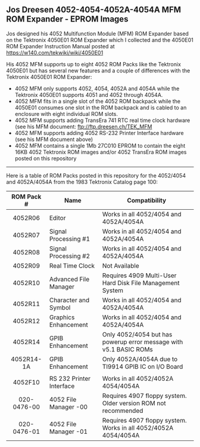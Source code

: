 Jos Dreesen 4052-4054-4052A-4054A MFM ROM Expander - EPROM Images
------
Jos designed his 4052 Multifunction Module (MFM) ROM Expander based on the Tektronix 4050E01 ROM Expander which I collected and the 4050E01 ROM Expander Instruction Manual posted at https://w140.com/tekwiki/wiki/4050E01

His 4052 MFM supports up to eight 4052 ROM Packs like the Tektronix 4050E01 but has several new features and a couple of differences with the Tektronix 4050E01 ROM Expander:
* 4052 MFM only supports 4052, 4054, 4052A and 4054A while the Tektronix 4050E01 supports 4051 and 4052 through 4054A.
* 4052 MFM fits in a single slot of the 4052 ROM backpack while the 4050E01 consumes one slot in the ROM backpack and is cabled to an enclosure with eight individual ROM slots.
* 4052 MFM supports adding TransEra 741 RTC real time clock hardware (see his MFM document: ftp://ftp.dreesen.ch/TEK_MFM
* 4052 MFM supports adding 4052 RS-232 Printer Interface hardware (see his MFM document above)
* 4052 MFM contains a single 1Mb 27C010 EPROM to contain the eight 16KB 4052 Tektronix ROM images and/or 4052 TransEra ROM images posted on this repository

-------

Here is a table of ROM Packs posted in this repository for the 4052/4054 and 4052A/4054A from the 1983 Tektronix Catalog page 100:

| ROM Pack # | Name   | Compatibility | 
|:----------:|----------|----------|
| 4052R06    | Editor   | Works in all 4052/4054 and 4052A/4054A |
| 4052R07    | Signal Processing #1 | Works in all 4052/4054 and 4052A/4054A |
| 4052R08    | Signal Processing #2 | Works in all 4052/4054 and 4052A/4054A |
| 4052R09    | Real Time Clock      | Not Available |
| 4052R10    | Advanced File Manager | Requires 4909 Multi-User Hard Disk File Management System |
| 4052R11    | Character and Symbol  | Works in all 4052/4054 and 4052A/4054A |
| 4052R12    | Graphics Enhancement  | Works in all 4052/4054 and 4052A/4054A |
| 4052R14    | GPIB Enhancement      | Only 4052/4054 but has powerup error message with v5.1 BASIC ROMs |
| 4052R14-1A | GPIB Enhancement      | Only 4052A/4054A due to TI9914 GPIB IC on I/O Board |
|            |                       |                              |
| 4052F10    | RS 232 Printer Interface | Works in all 4052/4052A 4054/4054A |
| 020-0476-00 | 4052 File Manager -00     | Requires 4907 floppy system.  Older version ROM not recommended     |
| 020-0476-01 | 4052 File Manager -01     | Requires 4907 floppy system.  Works in all 4052/4052A 4054/4054A    |


